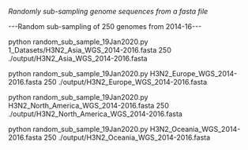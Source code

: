 

*Randomly sub-sampling genome sequences from a fasta file*

---Random sub-sampling of 250 genomes from 2014-16---

python random_sub_sample_19Jan2020.py 1_Datasets/H3N2_Asia_WGS_2014-2016.fasta 250 ./output/H3N2_Asia_WGS_2014-2016.fasta 

python random_sub_sample_19Jan2020.py H3N2_Europe_WGS_2014-2016.fasta 250 ./output/H3N2_Europe_WGS_2014-2016.fasta
 
python random_sub_sample_19Jan2020.py H3N2_North_America_WGS_2014-2016.fasta 250 ./output/H3N2_North_America_WGS_2014-2016.fasta


python random_sub_sample_19Jan2020.py H3N2_Oceania_WGS_2014-2016.fasta 250 ./output/H3N2_Oceania_WGS_2014-2016.fasta